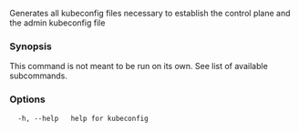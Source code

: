 
Generates all kubeconfig files necessary to establish the control plane and the admin kubeconfig file

### Synopsis

This command is not meant to be run on its own. See list of available subcommands.

### Options

```
  -h, --help   help for kubeconfig
```

